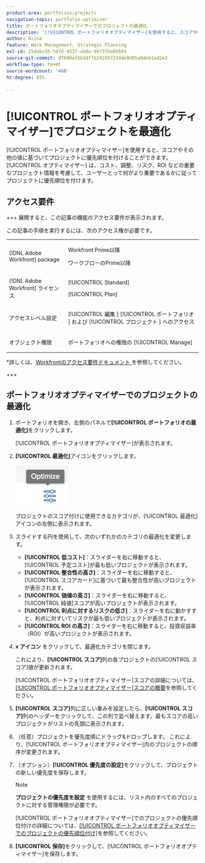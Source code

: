 ```yaml
---
product-area: portfolios;projects
navigation-topic: portfolio-optimizer
title: ポートフォリオオプティマイザーでのプロジェクトの最適化
description: '[!UICONTROL ポートフォリオオプティマイザー]を使用すると、スコアやその他の値に基づいてプロジェクトに優先順位を付けることができます。オプティマイザーは、コスト、調整、リスク、ROI などの重要なプロジェクト情報を考慮して、ユーザーにとって何がより重要であるかに従ってプロジェクトに優先順位を付けます。'
author: Alina
feature: Work Management, Strategic Planning
exl-id: 25debc5b-5d7d-453f-ab0a-9bf3fba05693
source-git-commit: d7600a55b3dffb242957234de9d85a0deb1ad2e3
workflow-type: tm+mt
source-wordcount: '468'
ht-degree: 85%

---
```


# [!UICONTROL ポートフォリオオプティマイザー]でプロジェクトを最適化

[!UICONTROL ポートフォリオオプティマイザー]を使用すると、スコアやその他の値に基づいてプロジェクトに優先順位を付けることができます。[!UICONTROL オプティマイザー] は、コスト、調整、リスク、ROI などの重要なプロジェクト情報を考慮して、ユーザーとって何がより重要であるかに従ってプロジェクトに優先順位を付けます。

## アクセス要件

+++ 展開すると、この記事の機能のアクセス要件が表示されます。 

この記事の手順を実行するには、次のアクセス権が必要です。

<table style="table-layout:auto"> 
 <col> 
 <col> 
 <tbody> 
  <tr> 
   <td role="rowheader">[!DNL Adobe Workfront] package</td> 
   <td> <p>Workfront Prime以降</p>
      <p>ワークフローのPrime以降</p>
    </td> 
  </tr> 
  <tr> 
   <td role="rowheader">[!DNL Adobe Workfront] ライセンス</td> 
   <td> <p>[!UICONTROL Standard]</p>
   <p>[!UICONTROL Plan]</p> </td> 
  </tr> 
  <tr> 
   <td role="rowheader">アクセスレベル設定</td> 
   <td> <p>[!UICONTROL 編集 ] [!UICONTROL ポートフォリオ ] および [!UICONTROL プロジェクト ] へのアクセス</p>  </td>
</tr> 
  <tr> 
   <td role="rowheader">オブジェクト権限</td> 
   <td> <p>ポートフォリオへの権限の [!UICONTROL Manage]</p>  </td> 
  </tr> 
 </tbody> 
</table>

*詳しくは、[Workfrontのアクセス要件ドキュメント ](/help/quicksilver/administration-and-setup/add-users/access-levels-and-object-permissions/access-level-requirements-in-documentation.md) を参照してください。

+++

<!--Old
<table style="table-layout:auto"> 
 <col> 
 <col> 
 <tbody> 
  <tr> 
   <td role="rowheader">[!DNL Adobe Workfront] plan</td> 
   <td> Any</td> 
  </tr> 
  <tr> 
   <td role="rowheader">Adobe Workfront licenses*</td> 
   <td> <p>New: [!UICONTROL Standard] </p>
   <p>Current: [!UICONTROL Plan] </p> </td> 
  </tr> 
  <tr> 
   <td role="rowheader">Access level configurations*</td> 
   <td> <p>[!UICONTROL Edit] access to Projects and Portfolios</p> </td> 
  </tr> 
  <tr> 
   <td role="rowheader">Object permissions</td> 
   <td> <p>[!UICONTROL Manage] permissions to the portfolio</p> <p>Contribute or higher permissions to the projects</p> 
   <p>You must have Manage permissions to all the projects in the list to be able to use <b>Set project priority</b>.</p>
    </td> 
  </tr> 
 </tbody> 
</table>-->

## ポートフォリオオプティマイザーでのプロジェクトの最適化

1. ポートフォリオを開き、左側のパネルで&#x200B;**[!UICONTROL ポートフォリオの最適化]**&#x200B;をクリックします。

   [!UICONTROL ポートフォリオオプティマイザー]が表示されます。

1. **[!UICONTROL 最適化]**&#x200B;アイコンをクリックします。

   ![ 最適化アイコン ](assets/optimize-icon-portfolio-optimizer.png)

   プロジェクトのスコア付けに使用できるカテゴリが、[!UICONTROL 最適化]アイコンの左側に表示されます。

1. スライドする円を使用して、次のいずれかのカテゴリの最適化を変更します。

   * **[!UICONTROL 低コスト]**：スライダーを右に移動すると、[!UICONTROL 予定コスト]が最も低いプロジェクトが表示されます。
   * **[!UICONTROL 整合性の高さ]**：スライダーを右に移動すると、[!UICONTROL スコアカード]に基づいて最も整合性が高いプロジェクトが表示されます。
   * **[!UICONTROL 価値の高さ]**：スライダーを右に移動すると、[!UICONTROL 純値]スコアが高いプロジェクトが表示されます。
   * **[!UICONTROL 利点に対するリスクの低さ]**：スライダーを右に動かすすと、利点に対すいてリスクが最も低いプロジェクトが表示されます。
   * **[!UICONTROL ROI の高さ]**：スライダーを右に移動すると、投資収益率（ROI）が高いプロジェクトが表示されます。

1. **x アイコン** をクリックして、最適化カテゴリを閉じます。

   これにより、**[!UICONTROL スコア]**&#x200B;列の各プロジェクトの[!UICONTROL スコア]値が更新されます。

   [!UICONTROL ポートフォリオオプティマイザー]スコアの詳細については、[[!UICONTROL ポートフォリオオプティマイザー]スコアの概要](../../../manage-work/portfolios/portfolio-optimizer/portfolio-optimizer-score.md)を参照してください。

1. **[!UICONTROL スコア]**&#x200B;列に正しい重みを設定したら、**[!UICONTROL スコア]**&#x200B;列のヘッダーをクリックして、この列で並べ替えます。最もスコアの高いプロジェクトがリストの先頭に表示されます。

1. （任意）プロジェクトを優先度順にドラッグ&amp;ドロップします。
これにより、[!UICONTROL ポートフォリオオプティマイザー]内のプロジェクトの順序が変更されます。
1. （オプション）**[!UICONTROL 優先度の設定]**&#x200B;をクリックして、プロジェクトの新しい優先度を保存します。

   >[!NOTE]
   >
   >   **プロジェクトの優先度を設定** を使用するには、リスト内のすべてのプロジェクトに対する管理権限が必要です。

   [!UICONTROL ポートフォリオオプティマイザー]でのプロジェクトの優先順位付けの詳細については、[[!UICONTROL ポートフォリオオプティマイザーでのプロジェクトの優先順位付け]](../../../manage-work/portfolios/portfolio-optimizer/prioritize-projects-in-portfolio-optimizer.md)を参照してください。

1. **[!UICONTROL 保存]**&#x200B;をクリックして、[!UICONTROL ポートフォリオオプティマイザー]を保存します。
